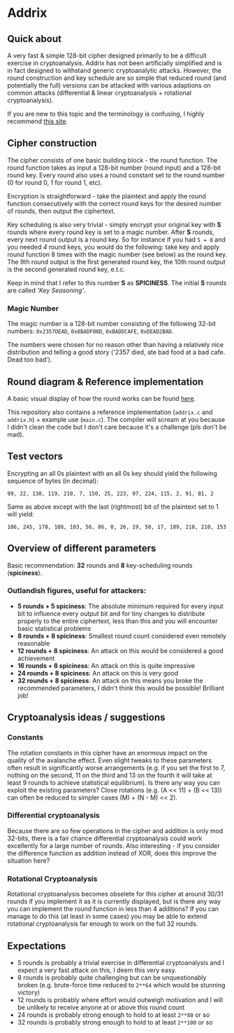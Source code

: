 # Addrix
## Quick about
A very fast & simple 128-bit cipher designed primarily to be a difficult exercise in cryptoanalysis. Addrix has not been artificially simplified and is in fact designed to withstand generic cryptoanalytic attacks. However, the round construction and key schedule are so simple that reduced round (and potentially the full) versions can be attacked with various adaptions on common attacks (differential & linear cryptoanalysis + rotational cryptoanalysis).

If you are new to this topic and the terminology is confusing, I highly recommend [this site](http://theamazingking.com/crypto-block.php).

## Cipher construction
The cipher consists of one basic building block - the round function. The round function takes as input a 128-bit number (round input) and a 128-bit round key. Every round also uses a round constant set to the round number (0 for round 0, 1 for round 1, etc).

Encryption is straightforward - take the plaintext and apply the round function consecutively with the correct round keys for the desired number of rounds, then output the ciphertext.

Key scheduling is also very trivial - simply encrypt your original key with **S** rounds where every round key is set to a magic number. After **S** rounds, every next round output is a round key. So for instance if you had `S = 8` and you needed *4* round keys, you would do the following: take key and apply round function 8 times with the magic number (see below) as the round key. The 9th round output is the first generated round key, the 10th round output is the second generated round key, e.t.c.

Keep in mind that I refer to this number **S** as **SPICINESS**.
The initial **S** rounds are called *'Key Seasoning'*.

### Magic Number
The magic number is a 128-bit number consisting of the following 32-bit numbers: `0x2357DEAD`, `0x8BADF00D`, `0xBADDCAFE`, `0xDEAD2BAD`.

The numbers were chosen for no reason other than having a relatively nice distribution and telling a good story ('2357 died, ate bad food at a bad cafe. Dead too bad').

## Round diagram & Reference implementation

A basic visual display of how the round works can be found [here](https://github.com/samuel-crypto/addrix/raw/master/Addrix%20Round(2).png).

This repository also contains a reference implementation (`addrix.c` and `addrix.h`) + example use (`main.c`).
The compiler will scream at you because I didn't clean the code but I don't care because it's a challenge (pls don't be mad).

## Test vectors

Encrypting an all 0s plaintext with an all 0s key should yield the following sequence of bytes (in decimal): 
```
99, 22, 130, 119, 210, 7, 150, 25, 223, 97, 224, 115, 2, 91, 81, 2
```

Same as above except with the last (rightmost) bit of the plaintext set to 1 will yield:
```
106, 245, 178, 108, 103, 56, 86, 0, 26, 19, 50, 17, 189, 218, 210, 153
```

## Overview of different parameters
Basic recommendation: **32** rounds and **8** key-scheduling rounds (**spiciness**).

### Outlandish figures, useful for attackers:
 - **5 rounds + 5 spiciness**: The absolute minimum required for every input bit to influence every output bit and for tiny changes to distribute properly to the entire ciphertext, less than this and you will encounter basic statistical problems
 - **8 rounds + 8 spiciness**: Smallest round count considered even remotely reasonable
 - **12 rounds + 8 spiciness**: An attack on this would be considered a good achievement
 - **16 rounds + 8 spiciness**: An attack on this is quite impressive
 - **24 rounds + 8 spiciness**: An attack on this is very good
 - **32 rounds + 8 spiciness**: An attack on this means you broke the recommended parameters, I didn't think this would be possible! Brilliant job!
 
 ## Cryptoanalysis ideas / suggestions
 ### Constants
 The rotation constants in this cipher have an enormous impact on the quality of the avalanche effect. Even slight tweaks to these parameters often result in significantly worse arrangements (e.g. if you set the first to 7, nothing on the second, 11 on the third and 13 on the fourth it will take at least 9 rounds to achieve statistical equilibrium). Is there any way you can exploit the existing parameters? Close rotations (e.g. (A << 11) + (B << 13)) can often be reduced to simpler cases (M) + (N - M) << 2).
 
 ### Differential cryptoanalysis
 Because there are so few operations in the cipher and addition is only mod 32-bits, there is a fair chance differential cryptoanalysis could work excellently for a large number of rounds. Also interesting - if you consider the difference function as addition instead of XOR, does this improve the situation here?
 
 ### Rotational Cryptoanalysis
 Rotational cryptoanalysis becomes obselete for this cipher at around 30/31 rounds if you implement it as it is currently displayed, but is there any way you can implement the round function in less than 4 additions? If you can manage to do this (at least in some cases) you may be able to extend rotational cryptoanalysis far enough to work on the full 32 rounds.
 
 ## Expectations
 - 5 rounds is probably a trivial exercise in differential cryptoanalysis and I expect a very fast attack on this, I deem this very easy.
 - 8 rounds is probably quite challenging but can be unquestionably broken (e.g. brute-force time reduced to `2**64` which would be stunning victory)
 - 12 rounds is probably where effort would outweigh motivation and I will be unlikely to receive anyone at or above this round count
 - 24 rounds is probably strong enough to hold to at least `2**80` or so
 - 32 rounds is probably strong enough to hold to at least `2**100` or so
